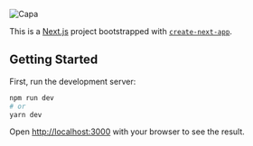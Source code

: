![Capa](https://user-images.githubusercontent.com/61327251/179782127-4421fae5-b6c8-4f43-b3eb-ed9f1cd8394e.svg)

This is a [Next.js](https://nextjs.org/) project bootstrapped with [`create-next-app`](https://github.com/vercel/next.js/tree/canary/packages/create-next-app).

## Getting Started

First, run the development server:

```bash
npm run dev
# or
yarn dev
```

Open [http://localhost:3000](http://localhost:3000) with your browser to see the result.
